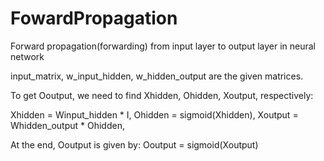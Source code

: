 # FowardPropagation
Forward propagation(forwarding) from input layer to output layer in neural network

input_matrix, w_input_hidden, w_hidden_output are the given matrices.

To get Ooutput, we need to find Xhidden, Ohidden, Xoutput, respectively:

Xhidden = Winput_hidden * I,
Ohidden = sigmoid(Xhidden),
Xoutput = Whidden_output * Ohidden,

At the end, Ooutput is given by: Ooutput = sigmoid(Xoutput)
